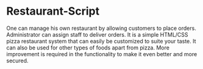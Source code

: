 Restaurant-Script
=================

One can manage his own restaurant by allowing customers to place orders. Administrator can assign staff to deliver orders.  It is a simple HTML/CSS pizza restaurant system that can easily be customized to suite your taste. It can also be used for other types of foods apart from pizza. More improvement is required in the functionality to make it even better and more secured.
